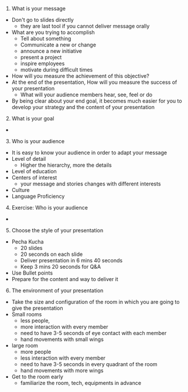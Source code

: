 1. What is your message
  - Don't go to slides directly
    - they are last tool if you cannot deliver message orally
  - What are you trying to accomplish
    - Tell about something
    - Communicate a new or change
    - announce a new initiative
    - present a project
    - inspire employees
    - motivate during difficult times
  - How will you measure the achievement of this objective?
  - At the end of the presentation, How will you measure the success of your presentation
    - What will your audience members hear, see, feel or do
  - By being clear about your end goal, it becomes much easier for you to develop your strategy and the content of your presentation

2. What is your goal
  -     

3. Who is your audience
  - It is easy to know your audience in order to adapt your message
  - Level of detail
    - Higher the hierarchy, more the details
  - Level of education
  - Centers of interest
    - your message and stories changes with different interests
  - Culture
  - Language Proficiency

4. Exercise: Who is your audience
  - 

5. Choose the style of your presentation
  - Pecha Kucha 
    - 20 slides
    - 20 seconds on each slide
    - Deliver presentation in 6 mins 40 seconds 
    - Keep 3 mins 20 seconds for Q&A
  - Use Bullet points
  - Prepare for the content and way to deliver it

6. The environment of your presentation
  - Take the size and configuration of the room in which you are going to give the presentation
  - Small rooms
    - less people, 
    - more interaction with every member
    - need to have 3-5 seconds of eye contact with each member
    - hand movements with small wings
  - large room
    - more people
    - less interaction with every member
    - need to have 3-5 seconds in every quadrant of the room
    - hand movements with more wings
  - Get to the room early
    - familiarize the room, tech, equipments in advance
